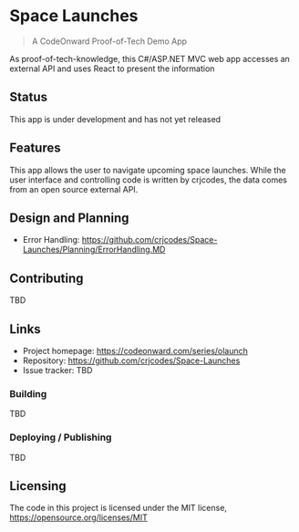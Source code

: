 # Space Launches
> A CodeOnward Proof-of-Tech Demo App

As proof-of-tech-knowledge, this C#/ASP.NET MVC web app accesses an external API and uses React to present the information

## Status

This app is under development and has not yet released

## Features

This app allows the user to navigate upcoming space launches.  While the user interface and 
controlling code is written by crjcodes, the data comes from an open source external API.

## Design and Planning
- Error Handling: https://github.com/crjcodes/Space-Launches/Planning/ErrorHandling.MD

## Contributing

TBD

## Links

- Project homepage: https://codeonward.com/series/olaunch
- Repository: https://github.com/crjcodes/Space-Launches
- Issue tracker: TBD

### Building

TBD

### Deploying / Publishing

TBD

## Licensing

The code in this project is licensed under the MIT license, https://opensource.org/licenses/MIT
